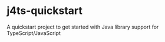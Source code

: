 # j4ts-quickstart
A quickstart project to get started with Java library support for TypeScript/JavaScript
